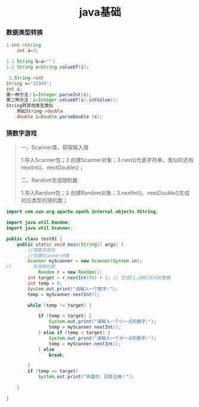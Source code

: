 <h1 style="text-align:center;">java基础</h1>

### 数据类型转换

```java
1.int->String
    int a=2;

1.1	String b=a+""；
1.2 String s=String.valueOf(i);

 2.String->int
String s="12345";
int i;
第一种方法：i=Integer.parseInt(s);
第二种方法：i=Integer.valueOf(s).intValue();
String转其他类型类似
    例如String->double
    double i=Double.parseDouble	(s);
```

### 猜数字游戏

> 一、Scanner类，获取输入值
>
> 1.导入Scanner包；2.创建Scanner对象；3.next()代表字符串，类似的还有nextInt()、nextDouble()；
>
> 二、Random生成随机数
>
> 1.导入Random包；2.创建Random对象；3.nextInt()、nextDouble()生成对应类型的随机数；

```java
import com.sun.org.apache.xpath.internal.objects.XString;

import java.util.Random;
import java.util.Scanner;

public class test01 {
    public static void main(String[] args) {
        //猜数字游戏
        //创建Scanner对象
        Scanner myScanner = new Scanner(System.in);
//        生成随机数
            Random r = new Random();
        int target = r.nextInt(99) + 1; // 生成[1,100]区间的整数
        int temp = 0;
        System.out.print("请输入一个数字:");
        temp = myScanner.nextInt();

        while (temp != target) {

            if (temp > target) {
                System.out.print("请输入一个小一点的数字:");
                temp = myScanner.nextInt();
            } else if (temp < target) {
                System.out.print("请输入一个大一点的数字:");
                temp = myScanner.nextInt();
            } else
                break;

        }
        if (temp == target)
            System.out.print("恭喜你，回答正确！");

    }
  
}


```

